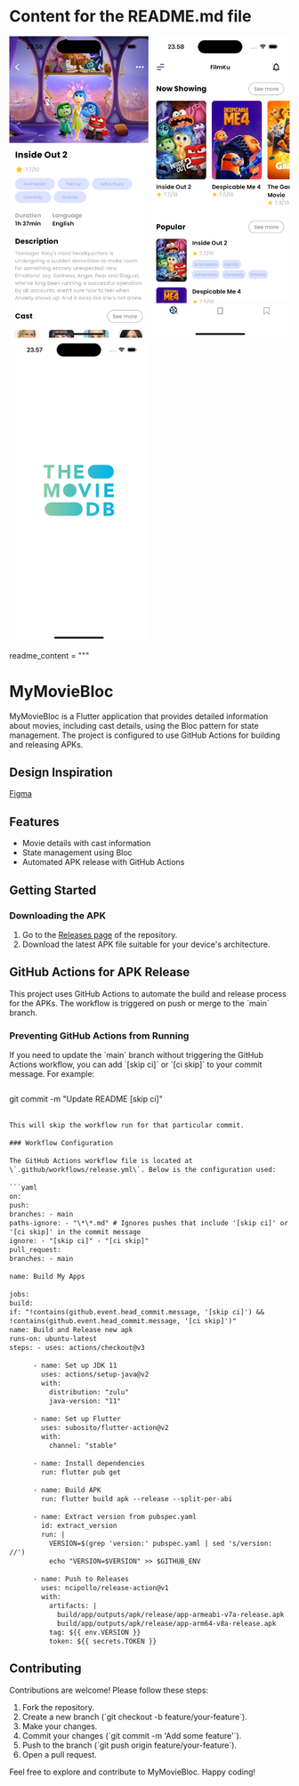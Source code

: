 # Content for the README.md file

<p float="left">
  <img src="https://github.com/iqbalnova/MyMovieBloc/blob/main/lib/public/detail.png" alt="Detail Screen" width="250" />
  <img src="https://github.com/iqbalnova/MyMovieBloc/blob/main/lib/public/list.png" alt="List Screen" width="250" /> 
  <img src="https://github.com/iqbalnova/MyMovieBloc/blob/main/lib/public/splash.png" alt="Splash Screen" width="250" />
</p>

readme_content = """

# MyMovieBloc

MyMovieBloc is a Flutter application that provides detailed information about movies, including cast details, using the Bloc pattern for state management. The project is configured to use GitHub Actions for building and releasing APKs.

## Design Inspiration

[Figma](<https://www.figma.com/design/hK6NKZ5OtXQSsbD3Fgs1Dj/Movie-Mobile-App-UI-Design-(Community)?node-id=0-1&t=L1iPa1wuXgzsf5Ba-0>)

## Features

- Movie details with cast information
- State management using Bloc
- Automated APK release with GitHub Actions

## Getting Started

### Downloading the APK

1. Go to the [Releases page](https://github.com/iqbalnova/MyMovieBloc/releases) of the repository.
2. Download the latest APK file suitable for your device's architecture.

## GitHub Actions for APK Release

This project uses GitHub Actions to automate the build and release process for the APKs. The workflow is triggered on push or merge to the \`main\` branch.

### Preventing GitHub Actions from Running

If you need to update the \`main\` branch without triggering the GitHub Actions workflow, you can add \`[skip ci]\` or \`[ci skip]\` to your commit message. For example:

```git

```

git commit -m "Update README [skip ci]"

````

This will skip the workflow run for that particular commit.

### Workflow Configuration

The GitHub Actions workflow file is located at \`.github/workflows/release.yml\`. Below is the configuration used:

```yaml
on:
push:
branches: - main
paths-ignore: - "\*\*.md" # Ignores pushes that include '[skip ci]' or '[ci skip]' in the commit message
ignore: - "[skip ci]" - "[ci skip]"
pull_request:
branches: - main

name: Build My Apps

jobs:
build:
if: "!contains(github.event.head_commit.message, '[skip ci]') && !contains(github.event.head_commit.message, '[ci skip]')"
name: Build and Release new apk
runs-on: ubuntu-latest
steps: - uses: actions/checkout@v3

      - name: Set up JDK 11
        uses: actions/setup-java@v2
        with:
          distribution: "zulu"
          java-version: "11"

      - name: Set up Flutter
        uses: subosito/flutter-action@v2
        with:
          channel: "stable"

      - name: Install dependencies
        run: flutter pub get

      - name: Build APK
        run: flutter build apk --release --split-per-abi

      - name: Extract version from pubspec.yaml
        id: extract_version
        run: |
          VERSION=$(grep 'version:' pubspec.yaml | sed 's/version: //')
          echo "VERSION=$VERSION" >> $GITHUB_ENV

      - name: Push to Releases
        uses: ncipollo/release-action@v1
        with:
          artifacts: |
            build/app/outputs/apk/release/app-armeabi-v7a-release.apk
            build/app/outputs/apk/release/app-arm64-v8a-release.apk
          tag: ${{ env.VERSION }}
          token: ${{ secrets.TOKEN }}

````

## Contributing

Contributions are welcome! Please follow these steps:

1. Fork the repository.
2. Create a new branch (\`git checkout -b feature/your-feature\`).
3. Make your changes.
4. Commit your changes (\`git commit -m 'Add some feature'\`).
5. Push to the branch (\`git push origin feature/your-feature\`).
6. Open a pull request.

Feel free to explore and contribute to MyMovieBloc. Happy coding!

```

```
